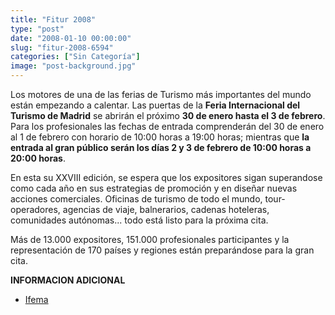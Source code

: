 ```yaml
---
title: "Fitur 2008"
type: "post"
date: "2008-01-10 00:00:00"
slug: "fitur-2008-6594"
categories: ["Sin Categoría"]
image: "post-background.jpg"
---
```


Los motores de una de las ferias de Turismo más importantes del mundo están empezando a calentar. Las puertas de la **Feria Internacional del Turismo de Madrid** se abrirán el próximo **30 de enero hasta el 3 de febrero**. Para los profesionales las fechas de entrada comprenderán del 30 de enero al 1 de febrero con horario de 10:00 horas a 19:00 horas; mientras que **la entrada al gran público serán los días 2 y 3 de febrero de 10:00 horas a 20:00 horas**.

En esta su XXVIII edición, se espera que los expositores sigan superandose como cada año en sus estrategias de promoción y en diseñar nuevas acciones comerciales. Oficinas de turismo de todo el mundo, tour-operadores, agencias de viaje, balnerarios, cadenas hoteleras, comunidades autónomas... todo está listo para la próxima cita.

Más de 13.000 expositores, 151.000 profesionales participantes y la representación de 170 países y regiones están preparándose para la gran cita.

**INFORMACION ADICIONAL**

- [Ifema](http://www.ifema.es/ferias/fitur/default.html)